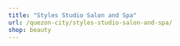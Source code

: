 ```yaml
---
title: "Styles Studio Salon and Spa"
url: /quezon-city/styles-studio-salon-and-spa/
shop: beauty
---
```

